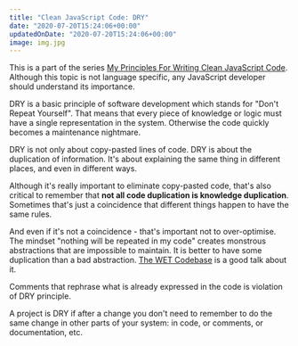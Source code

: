 ```yaml
---
title: "Clean JavaScript Code: DRY"
date: "2020-07-20T15:24:06+00:00"
updatedOnDate: "2020-07-20T15:24:06+00:00"
image: img.jpg
---
```


This is a part of the series [My Principles For Writing Clean JavaScript Code](https://anastasiya.dev/clean-js-code/). Although this topic is not language specific, any JavaScript developer should understand its importance.

DRY is a basic principle of software development which stands for "Don't Repeat Yourself". That means that every piece of knowledge or logic must have a single representation in the system. Otherwise the code quickly becomes a maintenance nightmare.

DRY is not only about copy-pasted lines of code. DRY is about the duplication of information. It's about explaining the same thing in different places, and even in different ways.

Although it's really important to eliminate copy-pasted code, that's also critical to remember that **not all code duplication is knowledge duplication**. Sometimes that's just a coincidence that different things happen to have the same rules.

And even if it's not a coincidence - that's important not to over-optimise. The mindset "nothing will be repeated in my code" creates monstrous abstractions that are impossible to maintain. It is better to have some duplication than a bad abstraction. [The WET Codebase](https://www.deconstructconf.com/2019/dan-abramov-the-wet-codebase?ck_subscriber_id=868357049) is a good talk about it.

Comments that rephrase what is already expressed in the code is violation of DRY principle.

A project is DRY if after a change you don't need to remember to do the same change in other parts of your system: in code, or comments, or documentation, etc.
